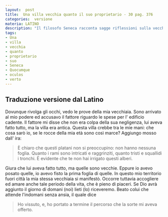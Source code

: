 ```yaml
---
layout:  post
title:  Una villa vecchia quanto il suo proprietario - 30 pag. 376
categories:  versione
materia: LATINO
description: "Il filosofo Seneca racconta sagge riflessioni sulla vecchiaia, riflettendo sulla sua villa, vecchia quanto lui."
tags:
- Una
- villa
- vecchia
- quanto
- proprietario
- suo
- Seneca
- Quocumque
- oculos
- verto
---
```


## Traduzione versione dal Latino

Dovunque rivolga gli occhi, vedo le prove della mia vecchiaia. Sono arrivato al mio podere ed accusavo il fattore riguardo le spese per l' edificio cadente. Il fattore mi disse che non era colpa della sua negligenza, lui aveva fatto tutto, ma la villa era antica. Questa villa crebbe tra le mie mani: che cosa sarò io, se le rocce della mia età sono così marce? Aggiungo mosso dall' ira:

> È chiaro che questi platani non si preoccupino: non hanno nessuna foglia. Quanto i rami sono intricati e raggrinziti, quanto tristi e squallidi i tronchi. È evidente che te non hai irrigato questi alberi.

Giura che lui aveva fatto tutto, ma quelle sono vecchie. Eppure io avevo posato quelle, io avevo fisto la prima foglia di quelle. In questo mio territorio fuori città la mia stessa vecchiaia si manifestò. Occorre tuttavia accogliere ed amare anche tale periodo della vita, che è pieno di piaceri. Se Dio avrà aggiunto il giorno di domani (noi) lieti (lo) riceveremo. Beato colui che attende l'indomani senza ansia, il quale dice

> Ho vissuto, e, ho portato a termine il percorso che la sorte mi aveva offerto.